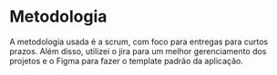 # Metodologia

A metodologia usada é a scrum, com foco para entregas para curtos prazos. Além disso, utilizei o jira para um melhor gerenciamento dos projetos e o Figma para fazer o template padrão da aplicação.